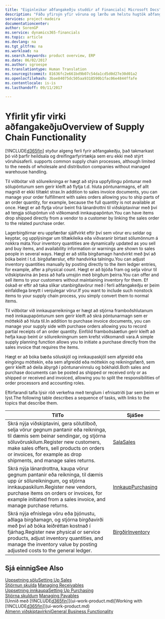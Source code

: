 ```yaml
---
title: "Eiginleikar aðfangakeðju studdir af Financials| Microsoft Docs"
description: "Fáðu yfirsýn yfir vöruna og lærðu um helstu hugtök aðfangakeðju og ferli sem eru hluti af ERP lausninni."
services: project-madeira
documentationcenter: 
author: SorenGP
ms.service: dynamics365-financials
ms.topic: article
ms.devlang: na
ms.tgt_pltfrm: na
ms.workload: na
ms.search.keywords: product overview, ERP
ms.date: 06/02/2017
ms.author: sgroespe
ms.translationtype: Human Translation
ms.sourcegitcommit: 81636fc2e661bd9b07c54da1cd5d0d27e30d01a2
ms.openlocfilehash: 3bae84075dc505aa9318590b1fac06e4844ffafe
ms.contentlocale: is-is
ms.lasthandoff: 09/11/2017

---
```

# <a name="overview-of-supply-chain-functionality"></a><span data-ttu-id="4533c-103">Yfirlit yfir virki aðfangakeðju</span><span class="sxs-lookup"><span data-stu-id="4533c-103">Overview of Supply Chain Functionality</span></span>
[!INCLUDE[d365fin](includes/d365fin_md.md)]<span data-ttu-id="4533c-104"> styður algeng ferli fyrir aðfangakeðju, það takmarkast þó við þarfir heildsala og dreifingarfyrirtækja sem eru ekki með stýrt vöruhúsaferli.</span><span class="sxs-lookup"><span data-stu-id="4533c-104"> supports common supply chain processes, although limited to the needs of wholesale and distribution companies without managed warehouse handling.</span></span>

<span data-ttu-id="4533c-105">Til viðbótar við sölureikninga er hægt að stýra uppfyllingu pöntunar með sölupöntunum sem gerir kleift að flytja t.d. hluta pöntunarmagns, ef allt magnið er ekki tiltækt strax.</span><span class="sxs-lookup"><span data-stu-id="4533c-105">In addition to sales invoice documents, you can manage your order fulfillment with sales orders allowing you to ship parts of an order quantity, for example, because the full quantity is not available at once.</span></span> <span data-ttu-id="4533c-106">Hægt er að flytja vörur beint frá lánardrottni til viðskiptavinar með því að tengja sölupöntun við viðkomandi innkaupapöntun.</span><span class="sxs-lookup"><span data-stu-id="4533c-106">You can have items drop shipped directly from a vendor to a customer by linking the sales order to the related purchase order.</span></span>

<span data-ttu-id="4533c-107">Lagerbirgðirnar eru uppfærðar sjálfvirkt eftir því sem vörur eru seldar og keyptar, og upplýsingar um tiltækileika eða viðvaranir birtast sölumönnum á nokkra máta.</span><span class="sxs-lookup"><span data-stu-id="4533c-107">Your inventory quantities are dynamically updated as you sell and buy items, and availability information or warnings are shown to sales people in several ways.</span></span> <span data-ttu-id="4533c-108">Hægt er að stilla birgðamagn handvirkt með því að bóka beint í t.d. birgðafærslur, eftir handvirka talningu.</span><span class="sxs-lookup"><span data-stu-id="4533c-108">You can adjust inventory quantities manually by posting directly to the item ledger entries, for example, after a physical count.</span></span> <span data-ttu-id="4533c-109">Hægt er að bjóða fram og selja vörur til viðskiptavina án þess að hafa umsjón með birgðum þeirra.</span><span class="sxs-lookup"><span data-stu-id="4533c-109">You can offer and sell items to your customers without maintaining inventory for them.</span></span> <span data-ttu-id="4533c-110">Ef óskað er eftir að taka slíkar utanbirgðavörur með í ferli aðfangakeðju er þeim einfaldlega breytt í venjulegar vörur.</span><span class="sxs-lookup"><span data-stu-id="4533c-110">If you want to include such nonstock items to your supply chain process, you simply convert them to normal items.</span></span>

<span data-ttu-id="4533c-111">Til viðbótar við innkauparreikninga er hægt að stjórna framboðshlutanum með innkaupapöntunum sem gerir kleift að skrá pöntunarmagn sem er móttekið að hluta til.</span><span class="sxs-lookup"><span data-stu-id="4533c-111">In addition to purchase invoice documents, you can manage your supply side with purchase orders allowing you to record partial receipts of an order quantity.</span></span> <span data-ttu-id="4533c-112">Einföld framboðsáætlun gerir kleift að hefja kaup beint úr sölureikningnum sem krefst viðkomandi vara.</span><span class="sxs-lookup"><span data-stu-id="4533c-112">A simple supply planning function allows you to initiate a purchase directly from the sales invoice that requires the items.</span></span>

<span data-ttu-id="4533c-113">Hægt er að bóka bæða söluskjöl og innkaupaskjöl sem afgreidd eða eingöngu móttekin, eða sem afgreidd eða móttekin og reikningsfærð, sem gerir kleift að deila ábyrgð í pöntunarvinnslu og bókhaldi.</span><span class="sxs-lookup"><span data-stu-id="4533c-113">Both sales and purchase documents can be posted as shipped or received only or as shipped or received and invoiced, allowing you to split the responsibilities of order processors and accounting roles.</span></span>

<span data-ttu-id="4533c-114">Eftirfarandi tafla lýsir röð verkefna með tenglum í efnisatriði þar sem þeim er lýst.</span><span class="sxs-lookup"><span data-stu-id="4533c-114">The following table describes a sequence of tasks, with links to the topics that describe them.</span></span>

| <span data-ttu-id="4533c-115">Til</span><span class="sxs-lookup"><span data-stu-id="4533c-115">To</span></span> | <span data-ttu-id="4533c-116">Sjá</span><span class="sxs-lookup"><span data-stu-id="4533c-116">See</span></span> |
| --- | --- |
| <span data-ttu-id="4533c-117">Skrá nýja viðskiptavini, gera sölutilboð, selja vörur gegnum pantanir eða reikninga, til dæmis sem beinar sendingar, og stjórna söluvöruskilum.</span><span class="sxs-lookup"><span data-stu-id="4533c-117">Register new customers, make sales offers, sell products on orders or invoices, for example as drop shipments, and manage sales returns.</span></span> |[<span data-ttu-id="4533c-118">Sala</span><span class="sxs-lookup"><span data-stu-id="4533c-118">Sales</span></span>](sales-manage-sales.md) |
| <span data-ttu-id="4533c-119">Skrá nýja lánardrottna, kaupa vörur gegnum pantanir eða reikninga, til dæmis upp úr sölureikningum, og stjórna innkaupaskilum.</span><span class="sxs-lookup"><span data-stu-id="4533c-119">Register new vendors, purchase items on orders or invoices, for example initiated from a sales invoice, and manage purchase returns.</span></span> |[<span data-ttu-id="4533c-120">Innkaup</span><span class="sxs-lookup"><span data-stu-id="4533c-120">Purchasing</span></span>](purchasing-manage-purchasing.md) |
| <span data-ttu-id="4533c-121">Skrá nýja efnislega vöru eða þjónustu, aðlaga birgðamagn, og stjórna birgðavirði með því að bóka leiðréttan kostnað í fjárhag.</span><span class="sxs-lookup"><span data-stu-id="4533c-121">Register new physical or service products, adjust inventory quantities, and manage the inventory value by posting adjusted costs to the general ledger.</span></span> |[<span data-ttu-id="4533c-122">Birgðir</span><span class="sxs-lookup"><span data-stu-id="4533c-122">Inventory</span></span>](inventory-manage-inventory.md) |

## <a name="see-also"></a><span data-ttu-id="4533c-123">Sjá einnig</span><span class="sxs-lookup"><span data-stu-id="4533c-123">See Also</span></span>
[<span data-ttu-id="4533c-124">Uppsetning sölu</span><span class="sxs-lookup"><span data-stu-id="4533c-124">Setting Up Sales</span></span>](sales-setup-sales.md)  
<span data-ttu-id="4533c-125">[Stjórnun skulda](receivables-manage-receivables.md)   </span><span class="sxs-lookup"><span data-stu-id="4533c-125">[Managing Receivables](receivables-manage-receivables.md)   </span></span>  
[<span data-ttu-id="4533c-126">Uppsetning innkaupa</span><span class="sxs-lookup"><span data-stu-id="4533c-126">Setting Up Purchasing</span></span>](purchasing-setup-purchasing.md)  
<span data-ttu-id="4533c-127">[Stjórna skuldum](payables-manage-payables.md)  </span><span class="sxs-lookup"><span data-stu-id="4533c-127">[Managing Payables](payables-manage-payables.md)  </span></span>  
<span data-ttu-id="4533c-128">[Unnið með [!INCLUDE[d365fin](includes/d365fin_md.md)]](ui-work-product.md)</span><span class="sxs-lookup"><span data-stu-id="4533c-128">[Working with [!INCLUDE[d365fin](includes/d365fin_md.md)]](ui-work-product.md)</span></span>  
[<span data-ttu-id="4533c-129">Almenn viðskiptavirkni</span><span class="sxs-lookup"><span data-stu-id="4533c-129">General Business Functionality</span></span>](ui-across-business-areas.md)

